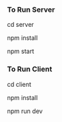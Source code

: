 ### To Run Server

cd server

npm install

npm start

### To Run Client

cd client

npm install

npm run dev
